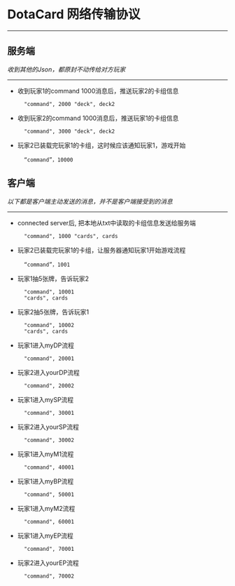 # DotaCard 网络传输协议 #
---

## 服务端 ##

*收到其他的Json，都原封不动传给对方玩家*

----------

- 收到玩家1的command 1000消息后，推送玩家2的卡组信息

        "command", 2000 "deck", deck2

- 收到玩家2的command 1000消息后，推送玩家1的卡组信息

        "command", 3000 "deck", deck2

- 玩家2已装载完玩家1的卡组，这时候应该通知玩家1，游戏开始

    	“command”，10000






## 客户端 ##

*以下都是客户端主动发送的消息，并不是客户端接受到的消息*

----------

- connected server后, 把本地从txt中读取的卡组信息发送给服务端

    	"command", 1000 "cards", cards

- 玩家2已装载完玩家1的卡组，让服务器通知玩家1开始游戏流程

    	“command”，1001

- 玩家1抽5张牌，告诉玩家2

    	"command", 10001
    	"cards", cards

- 玩家2抽5张牌，告诉玩家1

    	"command", 10002
    	"cards", cards

- 玩家1进入myDP流程

    	"command", 20001

- 玩家2进入yourDP流程

    	"command", 20002

- 玩家1进入mySP流程

    	"command", 30001

- 玩家2进入yourSP流程

    	"command", 30002

- 玩家1进入myM1流程

    	"command", 40001

- 玩家1进入myBP流程

    	"command", 50001

- 玩家1进入myM2流程

    	"command", 60001

- 玩家1进入myEP流程

    	"command", 70001

- 玩家2进入yourEP流程

    	"command", 70002
